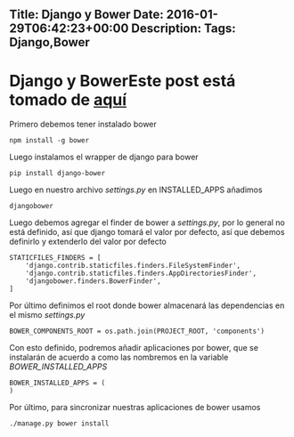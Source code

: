 Title: Django y Bower
Date: 2016-01-29T06:42:23+00:00
Description: 
Tags: Django,Bower
---
# Django y BowerEste post está tomado de [aquí](https://django-bower.readthedocs.org/en/latest/installation.html)

Primero debemos tener instalado bower
```
npm install -g bower
```

Luego instalamos el wrapper de django para bower

```
pip install django-bower
```

Luego en nuestro archivo *settings.py* en INSTALLED_APPS añadimos 

```
djangobower
```

Luego debemos agregar el finder de bower a *settings.py*, por lo general no está definido, así que django tomará el valor por defecto, así que debemos definirlo y extenderlo del valor por defecto

```
STATICFILES_FINDERS = [
    'django.contrib.staticfiles.finders.FileSystemFinder',
    'django.contrib.staticfiles.finders.AppDirectoriesFinder',
    'djangobower.finders.BowerFinder',
]
```

Por último definimos el root donde bower almacenará las dependencias en el mismo *settings.py*


```
BOWER_COMPONENTS_ROOT = os.path.join(PROJECT_ROOT, 'components')
```

Con esto definido, podremos añadir aplicaciones por bower, que se instalarán de acuerdo a como las nombremos en la variable *BOWER_INSTALLED_APPS*
```
BOWER_INSTALLED_APPS = (
)
```

Por último, para sincronizar nuestras aplicaciones de bower usamos

```
./manage.py bower install
```